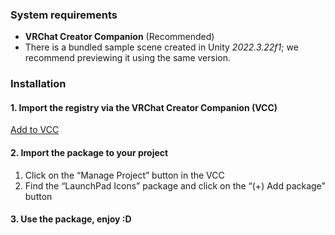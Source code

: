 <!-- markdownlint-disable MD033 MD041 -->

### System requirements

- **<span translate="no">VRChat Creator Companion</span>** (Recommended)
- There is a bundled sample scene created in Unity _2022.3.22f1_;
  we recommend previewing it using the same version.

### Installation

#### 1. Import the registry via the <span translate="no">VRChat Creator Companion (VCC)</span>

[Add to VCC](vcc://vpm/addRepo?url=https%3A%2F%2Fkurone-kito.github.io%2Fvpm%2Findex.json)

#### 2. Import the package to your project

1. Click on the “Manage Project” button in the VCC
2. Find the “<span translate="no">LaunchPad Icons</span>” package and
   click on the “(+) Add package” button

#### 3. Use the package, enjoy :D
